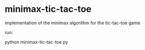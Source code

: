 # minimax-tic-tac-toe
implementation of the minimax algorithm for the tic-tac-toe game

run:

python minimax-tic-tac-toe.py
